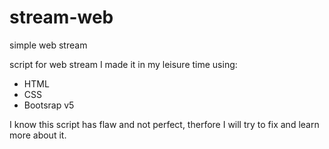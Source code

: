 # stream-web
simple web stream

script for web stream I made it in my leisure time using:

- HTML
- CSS
- Bootsrap v5

I know this script has flaw and not perfect, therfore I will try to fix and learn more about it.
